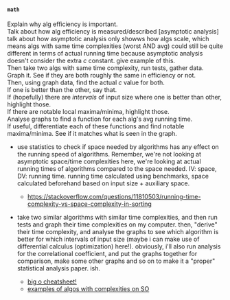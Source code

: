 #### `math`
Explain why alg efficiency is important.<br>
Talk about how alg efficiency is measured/described [asymptotic analysis]<br>
talk about how asymptotic analysis only showws how algs scale, which means algs with same time complexities (worst AND avg) could still be quite different in terms of actual running time because asymptotic analysis doesn't consider the extra *c* constant. give example of this.<br>
Then take two algs with same time complexity, run tests, gather data.<br>
Graph it. See if they are both roughly the same in efficiency or not.<br>
Then, using graph data, find the actual *c* value for both.<br>
If one is better than the other, say that.<br>
If (hopefully) there are *intervals* of input size where one is better than other, highlight those.<br>
If there are notable local maxima/minima, highlight those.<br>
Analyse graphs to find a function for each alg's avg running time.<br>
If useful, differentiate each of these functions and find notable maxima/minima. See if it matches what is seen in the graph.<br>

- use statistics to check if space needed by algorithms has any effect on the running speed of algorithms. Remember, we're not looking at asymptotic space/time complexities here, we're looking at actual running times of algorithms compared to the space needed. IV: space, DV: running time. running time calculated using benchmarks, space calculated beforehand based on input size + auxiliary space.
  - https://stackoverflow.com/questions/11810503/running-time-complexity-vs-space-complexity-in-sorting

- take two similar algorithms with similar time complexities, and then run tests and graph their time complexities on my computer. then, "derive" their time complexity, and analyse the graphs to see which algorithm is better for which intervals of input size (maybe i can make use of differential calculus (optimization) here!). obviously, i'll also run analysis for the correlational coefficient, and put the graphs together for comparison, make some other graphs and so on to make it a "proper" statistical analysis paper. ish.
  - [big o cheatsheet!](https://www.bigocheatsheet.com/)
  - [examples of algos with complexities on SO](https://stackoverflow.com/questions/1592649/examples-of-algorithms-which-has-o1-on-log-n-and-olog-n-complexities)
